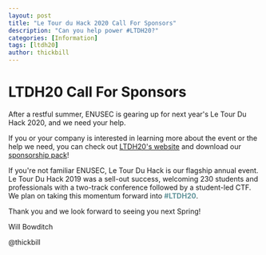 ```yaml
---
layout: post
title: "Le Tour du Hack 2020 Call For Sponsors"
description: "Can you help power #LTDH20?"
categories: [Information]
tags: [ltdh20]
author: thickbill
---
```

# LTDH20 Call For Sponsors

After a restful summer, ENUSEC is gearing up for next year's Le Tour Du Hack 2020, and we need your help.

If you or your company is interested in learning more about the event or the help we need, you can check out  [LTDH20's website](https://enusec.org/LTDH20/) and download our [sponsorship pack](./CFS.pdf)!

If you're not familiar ENUSEC, Le Tour Du Hack is our flagship annual event. Le Tour Du Hack 2019 was a sell-out success, welcoming 230 students and professionals with a two-track conference followed by a student-led CTF. We plan on taking this momentum forward into <b style="color:#61949a;">#LTDH20</b>.

Thank you and we look forward to seeing you next Spring!

Will Bowditch

@thickbill
